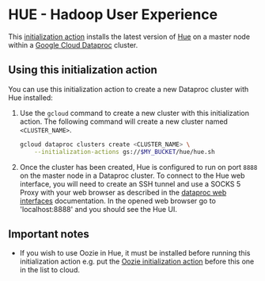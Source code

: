 # HUE - Hadoop User Experience

This [initialization action](https://cloud.google.com/dataproc/init-actions)
installs the latest version of [Hue](http://gethue.com) on a master node within
a [Google Cloud Dataproc](https://cloud.google.com/dataproc) cluster.

## Using this initialization action

You can use this initialization action to create a new Dataproc cluster with Hue
installed:

1.  Use the `gcloud` command to create a new cluster with this initialization
    action. The following command will create a new cluster named
    `<CLUSTER_NAME>`.

    ```bash
    gcloud dataproc clusters create <CLUSTER_NAME> \
        --initialization-actions gs://$MY_BUCKET/hue/hue.sh
    ```

1.  Once the cluster has been created, Hue is configured to run on port `8888`
    on the master node in a Dataproc cluster. To connect to the Hue web
    interface, you will need to create an SSH tunnel and use a SOCKS 5 Proxy
    with your web browser as described in the
    [dataproc web interfaces](https://cloud.google.com/dataproc/cluster-web-interfaces)
    documentation. In the opened web browser go to 'localhost:8888' and you
    should see the Hue UI.

## Important notes

*   If you wish to use Oozie in Hue, it must be installed before running this
    initialization action e.g. put the
    [Oozie initialization action](../oozie/README.md) before this one in the
    list to cloud.
